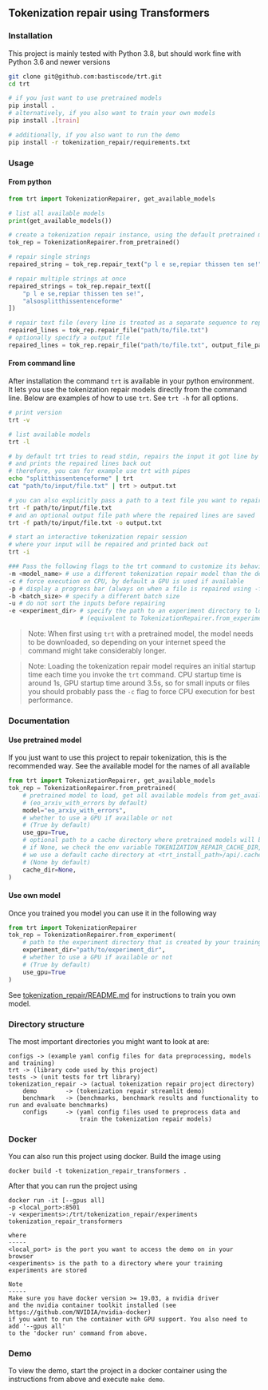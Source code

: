 ## Tokenization repair using Transformers

### Installation

This project is mainly tested with Python 3.8, but should work fine with Python 3.6 and newer versions

```bash
git clone git@github.com:bastiscode/trt.git
cd trt

# if you just want to use pretrained models
pip install .
# alternatively, if you also want to train your own models
pip install .[train]

# additionally, if you also want to run the demo
pip install -r tokenization_repair/requirements.txt
```

### Usage

#### From python
```python
from trt import TokenizationRepairer, get_available_models

# list all available models
print(get_available_models())

# create a tokenization repair instance, using the default pretrained model
tok_rep = TokenizationRepairer.from_pretrained()

# repair single strings
repaired_string = tok_rep.repair_text("p l e se,repiar thissen ten se!")

# repair multiple strings at once
repaired_strings = tok_rep.repair_text([
    "p l e se,repiar thissen ten se!",
    "alsosplitthissentenceforme"    
])

# repair text file (every line is treated as a separate sequence to repair)
repaired_lines = tok_rep.repair_file("path/to/file.txt")
# optionally specify a output file
repaired_lines = tok_rep.repair_file("path/to/file.txt", output_file_path="save/output/here.txt")
```

#### From command line

After installation the command `trt` is available in your python environment. It lets you use the tokenization 
repair models directly from the command line. Below are examples of how to use `trt`. 
See `trt -h` for all options.

```bash
# print version
trt -v

# list available models
trt -l

# by default trt tries to read stdin, repairs the input it got line by line 
# and prints the repaired lines back out
# therefore, you can for example use trt with pipes
echo "splitthissentenceforme" | trt
cat "path/to/input/file.txt" | trt > output.txt

# you can also explicitly pass a path to a text file you want to repair
trt -f path/to/input/file.txt
# and an optional output file path where the repaired lines are saved
trt -f path/to/input/file.txt -o output.txt

# start an interactive tokenization repair session
# where your input will be repaired and printed back out
trt -i

### Pass the following flags to the trt command to customize its behaviour
-m <model_name> # use a different tokenization repair model than the default one 
-c # force execution on CPU, by default a GPU is used if available
-p # display a progress bar (always on when a file is repaired using -f)
-b <batch_size> # specify a different batch size
-u # do not sort the inputs before repairing
-e <experiment_dir> # specify the path to an experiment directory to load the model from 
                    # (equivalent to TokenizationRepairer.from_experiment(experiment_dir) in python API)
```

> Note: When first using `trt` with a pretrained model, the model needs to be downloaded, so depending on 
> your internet speed the command might take considerably longer.

> Note: Loading the tokenization repair model requires an initial startup time each time you 
> invoke the `trt` command. CPU startup time is around 1s, GPU startup time around 3.5s, so for small 
> inputs or files you should probably pass the `-c` flag to force CPU execution for best performance.

### Documentation

#### Use pretrained model
If you just want to use this project to repair tokenization, this is the
recommended way. See the available model for the names of all available
```python
from trt import TokenizationRepairer, get_available_models
tok_rep = TokenizationRepairer.from_pretrained(
    # pretrained model to load, get all available models from get_available_models() 
    # (eo_arxiv_with_errors by default)
    model="eo_arxiv_with_errors", 
    # whether to use a GPU if available or not 
    # (True by default)
    use_gpu=True, 
    # optional path to a cache directory where pretrained models will be downloaded to,
    # if None, we check the env variable TOKENIZATION_REPAIR_CACHE_DIR, if it is not set 
    # we use a default cache directory at <trt_install_path>/api/.cache 
    # (None by default)
    cache_dir=None, 
)
```

#### Use own model
Once you trained you model you can use it in the following way
```python
from trt import TokenizationRepairer
tok_rep = TokenizationRepairer.from_experiment(
    # path to the experiment directory that is created by your training run
    experiment_dir="path/to/experiment_dir",
    # whether to use a GPU if available or not 
    # (True by default)
    use_gpu=True
)
```

See [tokenization_repair/README.md](tokenization_repair/README.md) for instructions to train you own model.

### Directory structure

The most important directories you might want to look at are:
```
configs -> (example yaml config files for data preprocessing, models and training)
trt -> (library code used by this project)
tests -> (unit tests for trt library)
tokenization_repair -> (actual tokenization repair project directory)
    demo        -> (tokenization repair streamlit demo)
    benchmark   -> (benchmarks, benchmark results and functionality to run and evaluate benchmarks)
    configs     -> (yaml config files used to preprocess data and 
                    train the tokenization repair models)
```

### Docker

You can also run this project using docker. Build the image using 

`docker build -t tokenization_repair_transformers .`

After that you can run the project using

```
docker run -it [--gpus all] 
-p <local_port>:8501 
-v <experiments>:/trt/tokenization_repair/experiments 
tokenization_repair_transformers

where 
-----
<local_port> is the port you want to access the demo on in your browser
<experiments> is the path to a directory where your training experiments are stored

Note
-----
Make sure you have docker version >= 19.03, a nvidia driver
and the nvidia container toolkit installed (see https://github.com/NVIDIA/nvidia-docker)
if you want to run the container with GPU support. You also need to add '--gpus all' 
to the 'docker run' command from above.
```

### Demo

To view the demo, start the project in a docker container using the instructions from above
and execute `make demo`.
